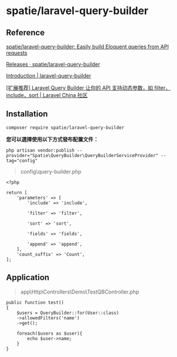 # spatie/laravel-query-builder

## Reference

[spatie/laravel-query-builder: Easily build Eloquent queries from API requests](https://github.com/spatie/laravel-query-builder)

[Releases · spatie/laravel-query-builder](https://github.com/spatie/laravel-query-builder/releases)

[Introduction \| laravel-query-builder](https://docs.spatie.be/laravel-query-builder/v2/introduction/)

[\[扩展推荐\] Laravel Query Builder 让你的 API 支持动态参数，如 filter，include，sort \| Laravel China 社区](https://learnku.com/laravel/t/14810/extended-recommendation-laravel-query-builder-allows-your-api-to-support-dynamic-parameters-such-as-filter-include-sort)

## Installation

```text
composer require spatie/laravel-query-builder
```

**您可以選擇使用以下方式發布配置文件：**

```text
php artisan vendor:publish --provider="Spatie\QueryBuilder\QueryBuilderServiceProvider" --tag="config"
```

> config\query-builder.php

```text
<?php

return [
    'parameters' => [
        'include' => 'include',

        'filter' => 'filter',

        'sort' => 'sort',

        'fields' => 'fields',

        'append' => 'append',
    ],
    'count_suffix' => 'Count',
];
```

## Application

> app\Http\Controllers\Demo\TestQBController.php

```text
public function test()
{
    $users = QueryBuilder::for(User::class)
    ->allowedFilters('name')
    ->get();

    foreach($users as $user){
        echo $user->name;
    }
}
```

